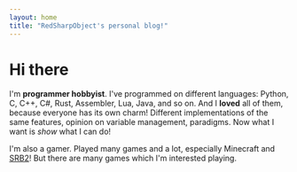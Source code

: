 ```yaml
---
layout: home
title: "RedSharpObject's personal blog!"
---
```


# Hi there

I'm **programmer hobbyist**. I've programmed on different languages: Python, C, C++, C#, Rust,
Assembler, Lua, Java, and so on. And I **loved** all of them, because everyone has its own charm!
Different implementations of the same features, opinion on variable management, paradigms. Now what
I want is _show_ what I can do!

I'm also a gamer. Played many games and a lot, especially Minecraft and [SRB2]! But there are many games
which I'm interested playing.

[SRB2]: https://www.srb2.org
